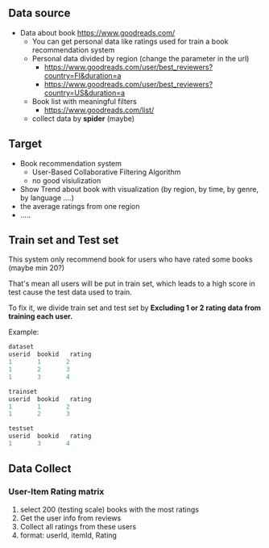 ## Data source

- Data about book https://www.goodreads.com/
  - You can get personal data like ratings used for train a book recommendation system
  - Personal data divided by region (change the parameter in the url)
    - https://www.goodreads.com/user/best_reviewers?country=FI&duration=a
    - https://www.goodreads.com/user/best_reviewers?country=US&duration=a
  - Book list with meaningful filters
    - https://www.goodreads.com/list/
  - collect data by **spider** (maybe)

## Target

- Book recommendation system
  - User-Based Collaborative Filtering Algorithm
  - no good visiulization
- Show Trend about book with visualization (by region, by time, by genre, by language ....)
- the average ratings from one region
- .....

## Train set and Test set

This system only recommend book for users who have rated some books (maybe min 20?)

That's mean all users will be put in train set, which leads to a high score in test cause the test data used to train.

To fix it, we divide train set and test set by **Excluding 1 or 2 rating data from training each user.**

Example: 

```python
dataset
userid  bookid   rating
1		1		2
1 		2		3
1		3		4

trainset
userid  bookid   rating
1		1		2
1 		2		3

testset
userid  bookid   rating
1		3		4
```

## Data Collect

### User-Item Rating matrix

1. select 200 (testing scale) books with the most ratings
2. Get the user info from reviews
3. Collect all ratings from these users
4. format: userId, itemId, Rating
